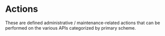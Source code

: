 # Actions

These are defined administrative / maintenance-related actions that can be performed on the various APIs categorized by primary scheme.